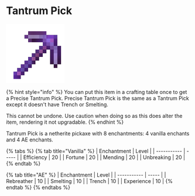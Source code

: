 # Tantrum Pick

![](<../../.gitbook/assets/Polished Earth-Grinder.gif>)

{% hint style="info" %}
You can put this item in a crafting table once to get a Precise Tantrum Pick. Precise Tantrum Pick is the same as a Tantrum Pick except it doesn't have Trench or Smelting.&#x20;

This cannot be undone. Use caution when doing so as this does alter the item, rendering it not upgradable.
{% endhint %}

Tantrum Pick is a netherite pickaxe with 8 enchantments: 4 vanilla enchants and 4 AE enchants.

{% tabs %}
{% tab title="Vanilla" %}
| Enchantment | Level |
| ----------- | ----- |
| Efficiency  | 20    |
| Fortune     | 20    |
| Mending     | 20    |
| Unbreaking  | 20    |
{% endtab %}

{% tab title="AE" %}
| Enchantment | Level |
| ----------- | ----- |
| Rebreather  | 10    |
| Smelting    | 10    |
| Trench      | 10    |
| Experience  | 10    |
{% endtab %}
{% endtabs %}
